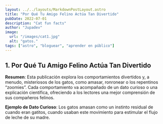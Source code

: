 ```yaml
---
layout: ../../layouts/MarkdownPostLayout.astro
title: "Por Qué Tu Amigo Felino Actúa Tan Divertido"
pubDate: 2022-07-01
description: "Cat fun facts"
author: "Jupadev"
image:
  url: "/images/cat1.jpg"
  alt: "gatos."
tags: ["astro", "bloguear", "aprender en público"]
---
```



## 1. **Por Qué Tu Amigo Felino Actúa Tan Divertido**

**Resumen**: Esta publicación explora los comportamientos divertidos y, a menudo, misteriosos de los gatos, como amasar, ronronear o los repentinos “zoomies”. Cada comportamiento va acompañado de un dato curioso o una explicación científica, ofreciendo a los lectores una mejor comprensión de sus compañeros felinos.

**Ejemplo de Dato Curioso**: Los gatos amasan como un instinto residual de cuando eran gatitos, cuando usaban este movimiento para estimular el flujo de leche de su madre.
